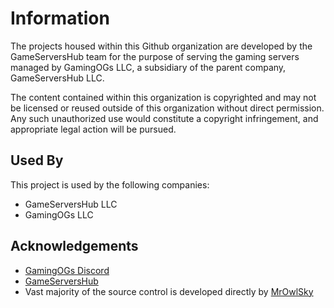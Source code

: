# Information
The projects housed within this Github organization are developed by the GameServersHub team for the purpose of serving the gaming servers managed by GamingOGs LLC, a subsidiary of the parent company, GameServersHub LLC.

The content contained within this organization is copyrighted and may not be licensed or reused outside of this organization without direct permission. Any such unauthorized use would constitute a copyright infringement, and appropriate legal action will be pursued.


## Used By

This project is used by the following companies:

- GameServersHub LLC
- GamingOGs LLC


## Acknowledgements

 - [GamingOGs Discord](https://discord.gg/aWnMtyWe)
 - [GameServersHub](https://gameservershub.com/)
 - Vast majority of the source control is developed directly by [MrOwlSky](https://github.com/GameServersHub)

